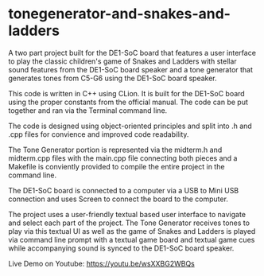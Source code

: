 # tonegenerator-and-snakes-and-ladders
A two part project built for the DE1-SoC board that features a user interface to play the classic children's game of Snakes and Ladders with stellar sound features from the DE1-SoC board speaker and a tone generator that generates tones from C5-G6 using the DE1-SoC board speaker.

This code is written in C++ using CLion. It is built for the DE1-SoC board using the proper constants from the official manual. The code can be put together and ran via the Terminal command line. 

The code is designed using object-oriented principles and split into .h and .cpp files for convience and improved code readability. 

The Tone Generator portion is represented via the midterm.h and midterm.cpp files with the main.cpp file connecting both pieces and a Makefile is conviently provided to compile the entire project in the command line. 

The DE1-SoC board is connected to a computer via a USB to Mini USB connection and uses Screen to connect the board to the computer. 

The project uses a user-friendly textual based user interface to navigate and select each part of the project. The Tone Generator receives tones to play via this textual UI as well as the game of Snakes and Ladders is played via command line prompt with a textual game board and textual game cues while accompanying sound is synced to the DE1-SoC board speaker. 

Live Demo on Youtube: https://youtu.be/wsXXBG2WBQs  
